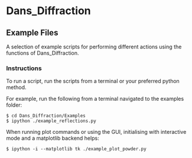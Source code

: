 # Dans_Diffraction
## Example Files
A selection of example scripts for performing different actions using the functions of Dans_Diffraction.

### Instructions
To run a script, run the scripts from a terminal or your preferred python method.

For example, run the following from a terminal navigated to the examples folder:

```text
$ cd Dans_Diffraction/Examples
$ ipython ./example_reflections.py
```

When running plot commands or using the GUI, initialising with interactive mode and a matplotlib backend helps:

```text
$ ipython -i --matplotlib tk ./example_plot_powder.py
```